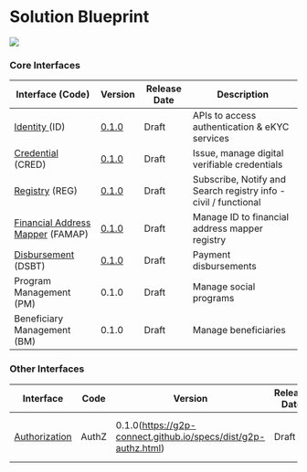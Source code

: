 # Solution Blueprint

![](../images/solution\_bluerpint.png)

### Core Interfaces

| Interface (Code)                                     | Version                                                               | Release Date | Description                                                     |
| ---------------------------------------------------- | --------------------------------------------------------------------- | ------------ | --------------------------------------------------------------- |
| [Identity ](../Identity.md)(ID)                      | [0.1.0](https://g2p-connect.github.io/specs/dist/g2p-identity.html)   | Draft        | APIs to access authentication & eKYC services                   |
| [Credential](../Credential.md) (CRED)                | [0.1.0](https://g2p-connect.github.io/specs/dist/g2p-credential.html) | Draft        | Issue, manage digital verifiable credentials                    |
| [Registry](registries.md) (REG)                      | [0.1.0](https://g2p-connect.github.io/specs/dist/g2p-registry.html)   | Draft        | Subscribe, Notify and Search registry info - civil / functional |
| [Financial Address Mapper](broken-reference) (FAMAP) | [0.1.0](https://g2p-connect.github.io/specs/dist/g2p-mapper.html)     | Draft        | Manage ID to financial address mapper registry                  |
| [Disbursement](broken-reference) (DSBT)              | [0.1.0](https://g2p-connect.github.io/specs/dist/g2p-disburse.html)   | Draft        | Payment disbursements                                           |
| Program Management (PM)                              | 0.1.0                                                                 | Draft        | Manage social programs                                          |
| Beneficiary Management (BM)                          | 0.1.0                                                                 | Draft        | Manage beneficiaries                                            |

### Other Interfaces

| Interface                                  | Code  | Version                                                        | Release Date | Description                             |
| ------------------------------------------ | ----- | -------------------------------------------------------------- | ------------ | --------------------------------------- |
| [Authorization](security/authorization.md) | AuthZ | 0.1.0(https://g2p-connect.github.io/specs/dist/g2p-authz.html) | Draft        | OAuth2 compliant authz token to connect |

